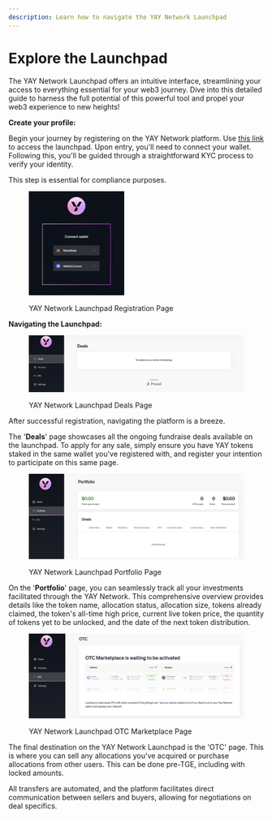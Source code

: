 ```yaml
---
description: Learn how to navigate the YAY Network Launchpad
---
```


# Explore the Launchpad

The YAY Network Launchpad offers an intuitive interface, streamlining your access to everything essential for your web3 journey. Dive into this detailed guide to harness the full potential of this powerful tool and propel your web3 experience to new heights!

**Create your profile:**

Begin your journey by registering on the YAY Network platform. Use [this link](https://invest.yay.network/users/sign\_up) to access the launchpad. Upon entry, you'll need to connect your wallet. Following this, you'll be guided through a straightforward KYC process to verify your identity.&#x20;

This step is essential for compliance purposes.

<figure><img src="../.gitbook/assets/image.png" alt="" width="188"><figcaption><p>YAY Network Launchpad Registration Page</p></figcaption></figure>

**Navigating the Launchpad:**

<figure><img src="../.gitbook/assets/image (1).png" alt=""><figcaption><p>YAY Network Launchpad Deals Page</p></figcaption></figure>

After successful registration, navigating the platform is a breeze.&#x20;

The '**Deals**' page showcases all the ongoing fundraise deals available on the launchpad. To apply for any sale, simply ensure you have YAY tokens staked in the same wallet you've registered with, and register your intention to participate on this same page.

<figure><img src="../.gitbook/assets/image (2).png" alt=""><figcaption><p>YAY Network Launchpad Portfolio Page</p></figcaption></figure>

On the '**Portfolio**' page, you can seamlessly track all your investments facilitated through the YAY Network. This comprehensive overview provides details like the token name, allocation status, allocation size, tokens already claimed, the token's all-time high price, current live token price, the quantity of tokens yet to be unlocked, and the date of the next token distribution.

<figure><img src="../.gitbook/assets/image (3).png" alt=""><figcaption><p>YAY Network Launchpad OTC Marketplace Page</p></figcaption></figure>

The final destination on the YAY Network Launchpad is the 'OTC' page. This is where you can sell any allocations you've acquired or purchase allocations from other users. This can be done pre-TGE, including with locked amounts.&#x20;

All transfers are automated, and the platform facilitates direct communication between sellers and buyers, allowing for negotiations on deal specifics.

